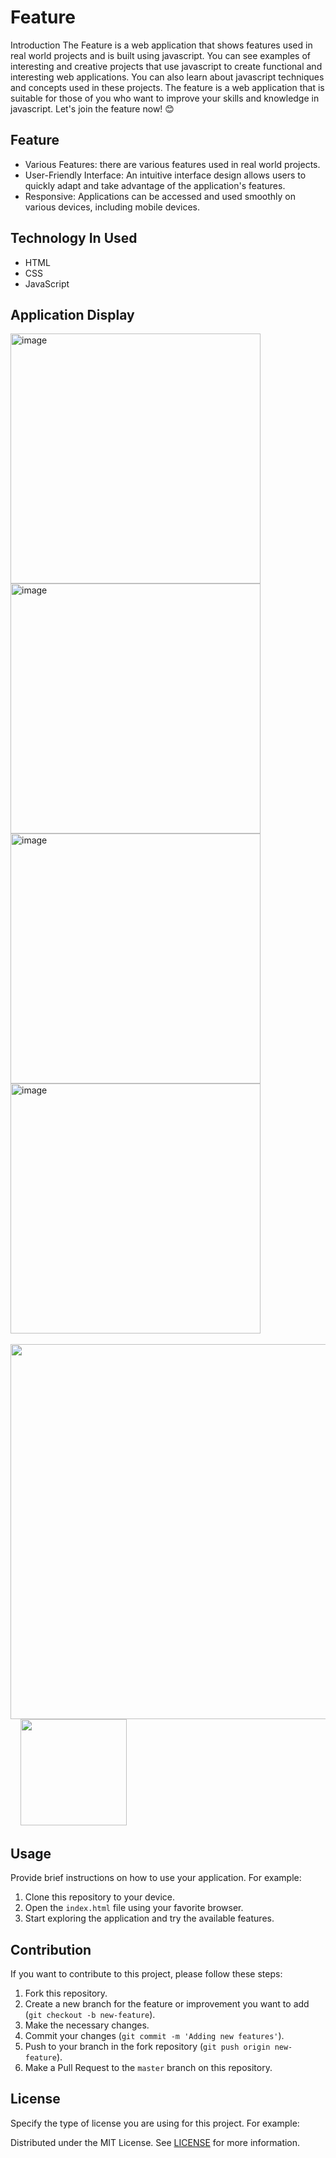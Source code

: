# Feature

Introduction The Feature is a web application that shows features used in real world projects and is built using javascript. You can see examples of interesting and creative projects that use javascript to create functional and interesting web applications. You can also learn about javascript techniques and concepts used in these projects. The feature is a web application that is suitable for those of you who want to improve your skills and knowledge in javascript. Let's join the feature now! 😊

## Feature

- Various Features: there are various features used in real world projects.
- User-Friendly Interface: An intuitive interface design allows users to quickly adapt and take advantage of the application's features.
- Responsive: Applications can be accessed and used smoothly on various devices, including mobile devices.

## Technology In Used

- HTML
- CSS
- JavaScript

## Application Display

<img width="400" alt="image" src="https://github.com/fyyqq/feature/assets/93767398/6a3295cf-cf62-43c5-a447-aa2cec27bb05">
<img width="400" alt="image" src="https://github.com/fyyqq/feature/assets/93767398/1e33f7e3-1672-4e00-a950-03397c7e9c9f">
<img width="400" alt="image" src="https://github.com/fyyqq/feature/assets/93767398/cb68b836-bcf0-4893-bd43-3e4f3d2f9eaa">
<img width="400" alt="image" src="https://github.com/fyyqq/feature/assets/93767398/3b94232a-e85b-4fb2-bd16-0a19c1d6ccfa">

<br>
<br>

<img src="https://github.com/fyyqq/feature/assets/93767398/cbeb869d-6792-4b1c-a6b3-6e1e843a87be" width="600">
&nbsp
&nbsp

<img src="https://github.com/fyyqq/feature/assets/93767398/f119e200-e58a-45b5-bedd-ea19a1c8b611" width="170">

## Usage

Provide brief instructions on how to use your application. For example:

1. Clone this repository to your device.
2. Open the `index.html` file using your favorite browser.
3. Start exploring the application and try the available features.

## Contribution

If you want to contribute to this project, please follow these steps:

1. Fork this repository.
2. Create a new branch for the feature or improvement you want to add (`git checkout -b new-feature`).
3. Make the necessary changes.
4. Commit your changes (`git commit -m 'Adding new features'`).
5. Push to your branch in the fork repository (`git push origin new-feature`).
6. Make a Pull Request to the `master` branch on this repository.

## License

Specify the type of license you are using for this project. For example:

Distributed under the MIT License. See [LICENSE](LICENSE) for more information.
